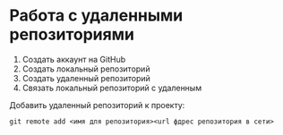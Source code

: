 # **Работа с удаленными репозиториями**

1. Создать аккаунт на GitHub
2. Создать локальный репозиторий
3. Создать удаленный репозиторий
4. Связать локальный репозиторий с удаленным

Добавить удаленный репозиторий к проекту:
```
git remote add <имя для репозитория><url фдрес репозитория в сети>
```
